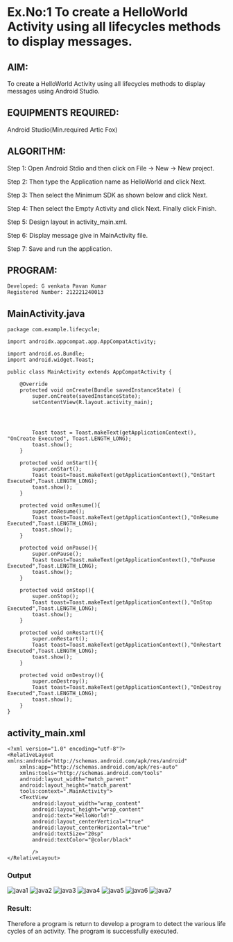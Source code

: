 
# Ex.No:1 To create a HelloWorld Activity using all lifecycles methods to display messages.


## AIM:

To create a HelloWorld Activity using all lifecycles methods to display messages using Android Studio.

## EQUIPMENTS REQUIRED:

Android Studio(Min.required Artic Fox)

## ALGORITHM:

Step 1: Open Android Stdio and then click on File -> New -> New project.

Step 2: Then type the Application name as HelloWorld and click Next. 

Step 3: Then select the Minimum SDK as shown below and click Next.

Step 4: Then select the Empty Activity and click Next. Finally click Finish.

Step 5: Design layout in activity_main.xml.

Step 6: Display message give in MainActivity file.

Step 7: Save and run the application.

## PROGRAM:
~~~
Developed: G venkata Pavan Kumar
Registered Number: 212221240013
~~~
## MainActivity.java
~~~
package com.example.lifecycle;

import androidx.appcompat.app.AppCompatActivity;

import android.os.Bundle;
import android.widget.Toast;

public class MainActivity extends AppCompatActivity {

    @Override
    protected void onCreate(Bundle savedInstanceState) {
        super.onCreate(savedInstanceState);
        setContentView(R.layout.activity_main);




        Toast toast = Toast.makeText(getApplicationContext(), "OnCreate Executed", Toast.LENGTH_LONG);
        toast.show();
    }

    protected void onStart(){
        super.onStart();
        Toast toast=Toast.makeText(getApplicationContext(),"OnStart Executed",Toast.LENGTH_LONG);
        toast.show();
    }

    protected void onResume(){
        super.onResume();
        Toast toast=Toast.makeText(getApplicationContext(),"OnResume Executed",Toast.LENGTH_LONG);
        toast.show();
    }

    protected void onPause(){
        super.onPause();
        Toast toast=Toast.makeText(getApplicationContext(),"OnPause Executed",Toast.LENGTH_LONG);
        toast.show();
    }

    protected void onStop(){
        super.onStop();
        Toast toast=Toast.makeText(getApplicationContext(),"OnStop Executed",Toast.LENGTH_LONG);
        toast.show();
    }

    protected void onRestart(){
        super.onRestart();
        Toast toast=Toast.makeText(getApplicationContext(),"OnRestart Executed",Toast.LENGTH_LONG);
        toast.show();
    }

    protected void onDestroy(){
        super.onDestroy();
        Toast toast=Toast.makeText(getApplicationContext(),"OnDestroy Executed",Toast.LENGTH_LONG);
        toast.show();
    }
}
~~~
## activity_main.xml
~~~
<?xml version="1.0" encoding="utf-8"?>
<RelativeLayout xmlns:android="http://schemas.android.com/apk/res/android"
    xmlns:app="http://schemas.android.com/apk/res-auto"
    xmlns:tools="http://schemas.android.com/tools"
    android:layout_width="match_parent"
    android:layout_height="match_parent"
    tools:context=".MainActivity">
    <TextView
        android:layout_width="wrap_content"
        android:layout_height="wrap_content"
        android:text="HelloWorld!"
        android:layout_centerVertical="true"
        android:layout_centerHorizontal="true"
        android:textSize="20sp"
        android:textColor="@color/black"

        />
</RelativeLayout>
~~~
### Output
![java1](https://user-images.githubusercontent.com/94827772/192425369-77fb107d-a4ea-41c5-a473-842cf5765216.jpg)
![java2](https://user-images.githubusercontent.com/94827772/192425377-dd2c78bf-f5cb-47f0-bcf4-3f24b49d8d62.jpg)
![java3](https://user-images.githubusercontent.com/94827772/192425381-e81f0b46-185f-4e08-b27e-7b051140d3f6.jpg)
![java4](https://user-images.githubusercontent.com/94827772/192425384-79c945f5-bc16-4ec2-acb5-0538e7432169.jpg)
![java5](https://user-images.githubusercontent.com/94827772/192425387-e2185a78-e184-4e36-9f59-0860d76d556d.jpg)
![java6](https://user-images.githubusercontent.com/94827772/192425389-364071b5-1c59-44d4-82cc-5746a6ee01b0.jpg)
![java7](https://user-images.githubusercontent.com/94827772/192425390-7d34f9ee-24ff-4d34-b85b-831bbae4be83.jpg)


### Result:
Therefore a program is return to develop a program to detect the various life cycles of an activity. The program is successfully executed. 

